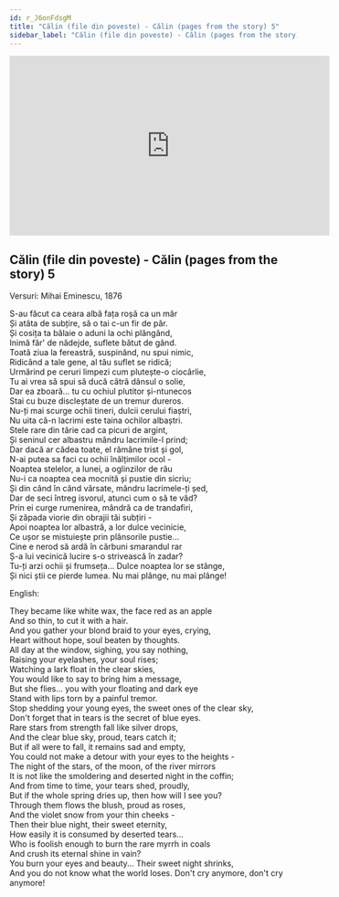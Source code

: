 ```yaml
---
id: r_J6onFdsgM
title: "Călin (file din poveste) - Călin (pages from the story) 5"
sidebar_label: "Călin (file din poveste) - Călin (pages from the story) 5"
---
```


<div class="video-float-container">
  <iframe
    width="560"
    height="315"
    src="https://www.youtube.com/embed/r_J6onFdsgM"
    title="YouTube video player"
    frameborder="0"
    allow="accelerometer; autoplay; clipboard-write; encrypted-media; gyroscope; picture-in-picture; web-share"
    referrerpolicy="strict-origin-when-cross-origin"
    allowfullscreen
  ></iframe>
</div>

## Călin (file din poveste) - Călin (pages from the story) 5

Versuri: Mihai Eminescu, 1876

S-au făcut ca ceara albă fața roșă ca un măr  
Și atâta de subțire, să o tai c-un fir de păr.  
Și cosița ta bălaie o aduni la ochi plângând,  
Inimă făr' de nădejde, suflete bătut de gând.  
Toată ziua la fereastră, suspinând, nu spui nimic,  
Ridicând a tale gene, al tău suflet se ridică;  
Urmărind pe ceruri limpezi cum plutește-o ciocârlie,  
Tu ai vrea să spui să ducă cătră dânsul o solie,  
Dar ea zboară... tu cu ochiul plutitor și-ntunecos  
Stai cu buze discleștate de un tremur dureros.  
Nu-ți mai scurge ochii tineri, dulcii cerului fiaștri,  
Nu uita că-n lacrimi este taina ochilor albaștri.  
Stele rare din tărie cad ca picuri de argint,  
Și seninul cer albastru mândru lacrimile-l prind;  
Dar dacă ar cădea toate, el rămâne trist și gol,  
N-ai putea sa faci cu ochii înălțimilor ocol -  
Noaptea stelelor, a lunei, a oglinzilor de râu  
Nu-i ca noaptea cea mocnită și pustie din sicriu;  
Și din când în când vărsate, mândru lacrimele-ți șed,  
Dar de seci întreg isvorul, atunci cum o să te văd?  
Prin ei curge rumenirea, mândră ca de trandafiri,  
Și zăpada viorie din obrajii tăi subțiri -  
Apoi noaptea lor albastră, a lor dulce vecinicie,  
Ce ușor se mistuiește prin plânsorile pustie...  
Cine e nerod să ardă în cărbuni smarandul rar  
Ș-a lui vecinică lucire s-o strivească în zadar?  
Tu-ți arzi ochii și frumseța... Dulce noaptea lor se stânge,  
Și nici știi ce pierde lumea. Nu mai plânge, nu mai plânge!

English:

They became like white wax, the face red as an apple  
And so thin, to cut it with a hair.  
And you gather your blond braid to your eyes, crying,  
Heart without hope, soul beaten by thoughts.  
All day at the window, sighing, you say nothing,  
Raising your eyelashes, your soul rises;  
Watching a lark float in the clear skies,  
You would like to say to bring him a message,  
But she flies... you with your floating and dark eye  
Stand with lips torn by a painful tremor.  
Stop shedding your young eyes, the sweet ones of the clear sky,  
Don't forget that in tears is the secret of blue eyes.  
Rare stars from strength fall like silver drops,  
And the clear blue sky, proud, tears catch it;  
But if all were to fall, it remains sad and empty,  
You could not make a detour with your eyes to the heights -  
The night of the stars, of the moon, of the river mirrors  
It is not like the smoldering and deserted night in the coffin;  
And from time to time, your tears shed, proudly,  
But if the whole spring dries up, then how will I see you?  
Through them flows the blush, proud as roses,  
And the violet snow from your thin cheeks -  
Then their blue night, their sweet eternity,  
How easily it is consumed by deserted tears...  
Who is foolish enough to burn the rare myrrh in coals  
And crush its eternal shine in vain?  
You burn your eyes and beauty... Their sweet night shrinks,  
And you do not know what the world loses. Don't cry anymore, don't cry anymore!
